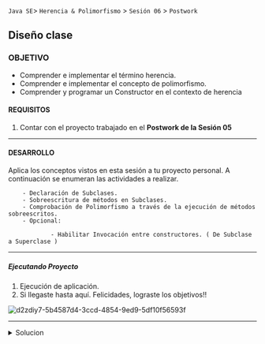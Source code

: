 
`Java SE`> `Herencia & Polimorfismo` > `Sesión 06` > `Postwork`

## Diseño clase

### OBJETIVO

- Comprender e implementar el término herencia.
- Comprender e implementar el concepto de polimorfismo.
- Comprender y programar un Constructor en el contexto de herencia

#### REQUISITOS

1. Contar con el proyecto trabajado en el <b>Postwork de la Sesión 05</b>

<hr>

#### DESARROLLO

Aplica los conceptos vistos en esta sesión a tu proyecto personal. A continuación se enumeran las actividades a realizar.
      
        - Declaración de Subclases.
        - Sobreescritura de métodos en Subclases.
        - Comprobación de Polimorfismo a través de la ejecución de métodos sobreescritos. 
        - Opcional:
        
                - Habilitar Invocación entre constructores. ( De Subclase a Superclase )              

<hr>

##### Ejecutando Proyecto

1. Ejecución de aplicación. 
2. Si llegaste hasta aquí. Felicidades, lograste los objetivos!!

![d2zdiy7-5b4587d4-3ccd-4854-9ed9-5df10f56593f](https://user-images.githubusercontent.com/56565204/67229369-ca235000-f400-11e9-9c31-ca19d9283269.png)

<hr>

<details>
	<summary>Solucion</summary>
	<p> 1. Declaración de Subclases. </p>
	<p> 2. Sobreescritura de métodos en Subclases.</p>
        <p> 3. Ejecución de métodos sobreescritos.</p>
        <p> 4. Opcional, habilitar invocación de constructores.</p>
        <p> 5. Ejecuta Proyecto </p>
</details> 
